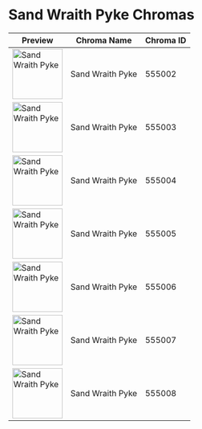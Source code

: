 # Sand Wraith Pyke Chromas

| Preview | Chroma Name | Chroma ID |
|---|---|---|
| <img src='https://raw.communitydragon.org/latest/plugins/rcp-be-lol-game-data/global/default/v1/champion-chroma-images/555/555002.png' alt='Sand Wraith Pyke' width='100'> | Sand Wraith Pyke | 555002 |
| <img src='https://raw.communitydragon.org/latest/plugins/rcp-be-lol-game-data/global/default/v1/champion-chroma-images/555/555003.png' alt='Sand Wraith Pyke' width='100'> | Sand Wraith Pyke | 555003 |
| <img src='https://raw.communitydragon.org/latest/plugins/rcp-be-lol-game-data/global/default/v1/champion-chroma-images/555/555004.png' alt='Sand Wraith Pyke' width='100'> | Sand Wraith Pyke | 555004 |
| <img src='https://raw.communitydragon.org/latest/plugins/rcp-be-lol-game-data/global/default/v1/champion-chroma-images/555/555005.png' alt='Sand Wraith Pyke' width='100'> | Sand Wraith Pyke | 555005 |
| <img src='https://raw.communitydragon.org/latest/plugins/rcp-be-lol-game-data/global/default/v1/champion-chroma-images/555/555006.png' alt='Sand Wraith Pyke' width='100'> | Sand Wraith Pyke | 555006 |
| <img src='https://raw.communitydragon.org/latest/plugins/rcp-be-lol-game-data/global/default/v1/champion-chroma-images/555/555007.png' alt='Sand Wraith Pyke' width='100'> | Sand Wraith Pyke | 555007 |
| <img src='https://raw.communitydragon.org/latest/plugins/rcp-be-lol-game-data/global/default/v1/champion-chroma-images/555/555008.png' alt='Sand Wraith Pyke' width='100'> | Sand Wraith Pyke | 555008 |

